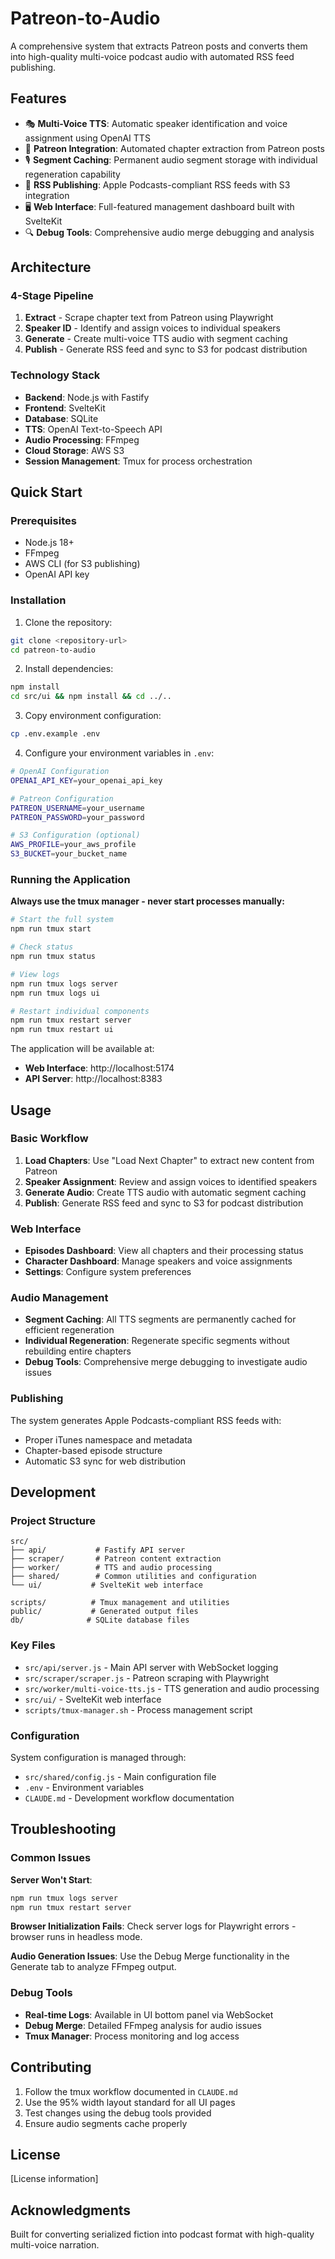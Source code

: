 # Patreon-to-Audio

A comprehensive system that extracts Patreon posts and converts them into high-quality multi-voice podcast audio with automated RSS feed publishing.

## Features

- 🎭 **Multi-Voice TTS**: Automatic speaker identification and voice assignment using OpenAI TTS
- 📝 **Patreon Integration**: Automated chapter extraction from Patreon posts
- 🎙️ **Segment Caching**: Permanent audio segment storage with individual regeneration capability
- 📡 **RSS Publishing**: Apple Podcasts-compliant RSS feeds with S3 integration
- 🖥️ **Web Interface**: Full-featured management dashboard built with SvelteKit
- 🔍 **Debug Tools**: Comprehensive audio merge debugging and analysis

## Architecture

### 4-Stage Pipeline

1. **Extract** - Scrape chapter text from Patreon using Playwright
2. **Speaker ID** - Identify and assign voices to individual speakers 
3. **Generate** - Create multi-voice TTS audio with segment caching
4. **Publish** - Generate RSS feed and sync to S3 for podcast distribution

### Technology Stack

- **Backend**: Node.js with Fastify
- **Frontend**: SvelteKit
- **Database**: SQLite
- **TTS**: OpenAI Text-to-Speech API
- **Audio Processing**: FFmpeg
- **Cloud Storage**: AWS S3
- **Session Management**: Tmux for process orchestration

## Quick Start

### Prerequisites

- Node.js 18+
- FFmpeg
- AWS CLI (for S3 publishing)
- OpenAI API key

### Installation

1. Clone the repository:
```bash
git clone <repository-url>
cd patreon-to-audio
```

2. Install dependencies:
```bash
npm install
cd src/ui && npm install && cd ../..
```

3. Copy environment configuration:
```bash
cp .env.example .env
```

4. Configure your environment variables in `.env`:
```bash
# OpenAI Configuration
OPENAI_API_KEY=your_openai_api_key

# Patreon Configuration  
PATREON_USERNAME=your_username
PATREON_PASSWORD=your_password

# S3 Configuration (optional)
AWS_PROFILE=your_aws_profile
S3_BUCKET=your_bucket_name
```

### Running the Application

**Always use the tmux manager - never start processes manually:**

```bash
# Start the full system
npm run tmux start

# Check status
npm run tmux status

# View logs
npm run tmux logs server
npm run tmux logs ui

# Restart individual components
npm run tmux restart server
npm run tmux restart ui
```

The application will be available at:
- **Web Interface**: http://localhost:5174
- **API Server**: http://localhost:8383

## Usage

### Basic Workflow

1. **Load Chapters**: Use "Load Next Chapter" to extract new content from Patreon
2. **Speaker Assignment**: Review and assign voices to identified speakers
3. **Generate Audio**: Create TTS audio with automatic segment caching
4. **Publish**: Generate RSS feed and sync to S3 for podcast distribution

### Web Interface

- **Episodes Dashboard**: View all chapters and their processing status
- **Character Dashboard**: Manage speakers and voice assignments
- **Settings**: Configure system preferences

### Audio Management

- **Segment Caching**: All TTS segments are permanently cached for efficient regeneration
- **Individual Regeneration**: Regenerate specific segments without rebuilding entire chapters
- **Debug Tools**: Comprehensive merge debugging to investigate audio issues

### Publishing

The system generates Apple Podcasts-compliant RSS feeds with:
- Proper iTunes namespace and metadata
- Chapter-based episode structure
- Automatic S3 sync for web distribution

## Development

### Project Structure

```
src/
├── api/           # Fastify API server
├── scraper/       # Patreon content extraction
├── worker/        # TTS and audio processing
├── shared/        # Common utilities and configuration
└── ui/           # SvelteKit web interface

scripts/          # Tmux management and utilities
public/           # Generated output files
db/              # SQLite database files
```

### Key Files

- `src/api/server.js` - Main API server with WebSocket logging
- `src/scraper/scraper.js` - Patreon scraping with Playwright
- `src/worker/multi-voice-tts.js` - TTS generation and audio processing
- `src/ui/` - SvelteKit web interface
- `scripts/tmux-manager.sh` - Process management script

### Configuration

System configuration is managed through:
- `src/shared/config.js` - Main configuration file
- `.env` - Environment variables
- `CLAUDE.md` - Development workflow documentation

## Troubleshooting

### Common Issues

**Server Won't Start**:
```bash
npm run tmux logs server
npm run tmux restart server
```

**Browser Initialization Fails**:
Check server logs for Playwright errors - browser runs in headless mode.

**Audio Generation Issues**:
Use the Debug Merge functionality in the Generate tab to analyze FFmpeg output.

### Debug Tools

- **Real-time Logs**: Available in UI bottom panel via WebSocket
- **Debug Merge**: Detailed FFmpeg analysis for audio issues
- **Tmux Manager**: Process monitoring and log access

## Contributing

1. Follow the tmux workflow documented in `CLAUDE.md`
2. Use the 95% width layout standard for all UI pages
3. Test changes using the debug tools provided
4. Ensure audio segments cache properly

## License

[License information]

## Acknowledgments

Built for converting serialized fiction into podcast format with high-quality multi-voice narration.